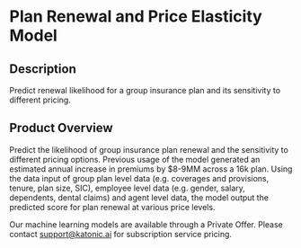 # Plan Renewal and Price Elasticity Model

## Description
Predict renewal likelihood for a group insurance plan and its sensitivity to different pricing.

## Product Overview
Predict the likelihood of group insurance plan renewal and the sensitivity to different pricing options. Previous usage of the model generated an estimated annual increase in premiums by $8-9MM across a 16k plan. Using the data input of group plan level data (e.g. coverages and provisions, tenure, plan size, SIC), employee level data (e.g. gender, salary, dependents, dental claims) and agent level data, the model output the predicted score for plan renewal at various price levels.

Our machine learning models are available through a Private Offer. Please contact support@katonic.ai for subscription service pricing.

